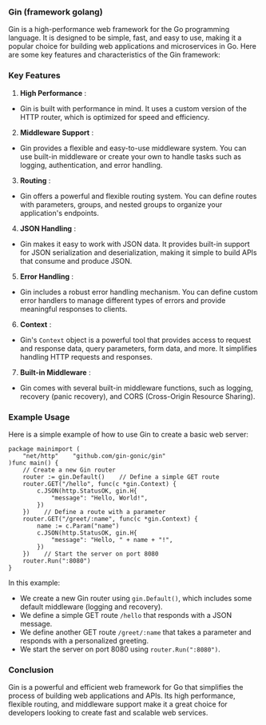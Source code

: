 ### Gin (framework golang)

Gin is a high-performance web framework for the Go programming language. It is designed to be simple, fast, and easy to use, making it a popular choice for building web applications and microservices in Go. Here are some key features and characteristics of the Gin framework:

### Key Features

1. **High Performance** :

- Gin is built with performance in mind. It uses a custom version of the HTTP router, which is optimized for speed and efficiency.

2. **Middleware Support** :

- Gin provides a flexible and easy-to-use middleware system. You can use built-in middleware or create your own to handle tasks such as logging, authentication, and error handling.

3. **Routing** :

- Gin offers a powerful and flexible routing system. You can define routes with parameters, groups, and nested groups to organize your application's endpoints.

4. **JSON Handling** :

- Gin makes it easy to work with JSON data. It provides built-in support for JSON serialization and deserialization, making it simple to build APIs that consume and produce JSON.

5. **Error Handling** :

- Gin includes a robust error handling mechanism. You can define custom error handlers to manage different types of errors and provide meaningful responses to clients.

6. **Context** :

- Gin's `Context` object is a powerful tool that provides access to request and response data, query parameters, form data, and more. It simplifies handling HTTP requests and responses.

7. **Built-in Middleware** :

- Gin comes with several built-in middleware functions, such as logging, recovery (panic recovery), and CORS (Cross-Origin Resource Sharing).

### Example Usage

Here is a simple example of how to use Gin to create a basic web server:

```
package mainimport (
    "net/http"    "github.com/gin-gonic/gin"
)func main() {
    // Create a new Gin router
    router := gin.Default()    // Define a simple GET route
    router.GET("/hello", func(c *gin.Context) {
        c.JSON(http.StatusOK, gin.H{
            "message": "Hello, World!",
        })
    })    // Define a route with a parameter
    router.GET("/greet/:name", func(c *gin.Context) {
        name := c.Param("name")
        c.JSON(http.StatusOK, gin.H{
            "message": "Hello, " + name + "!",
        })
    })    // Start the server on port 8080
    router.Run(":8080")
}
```

In this example:

- We create a new Gin router using `gin.Default()`, which includes some default middleware (logging and recovery).
- We define a simple GET route `/hello` that responds with a JSON message.
- We define another GET route `/greet/:name` that takes a parameter and responds with a personalized greeting.
- We start the server on port 8080 using `router.Run(":8080")`.

### Conclusion

Gin is a powerful and efficient web framework for Go that simplifies the process of building web applications and APIs. Its high performance, flexible routing, and middleware support make it a great choice for developers looking to create fast and scalable web services.
